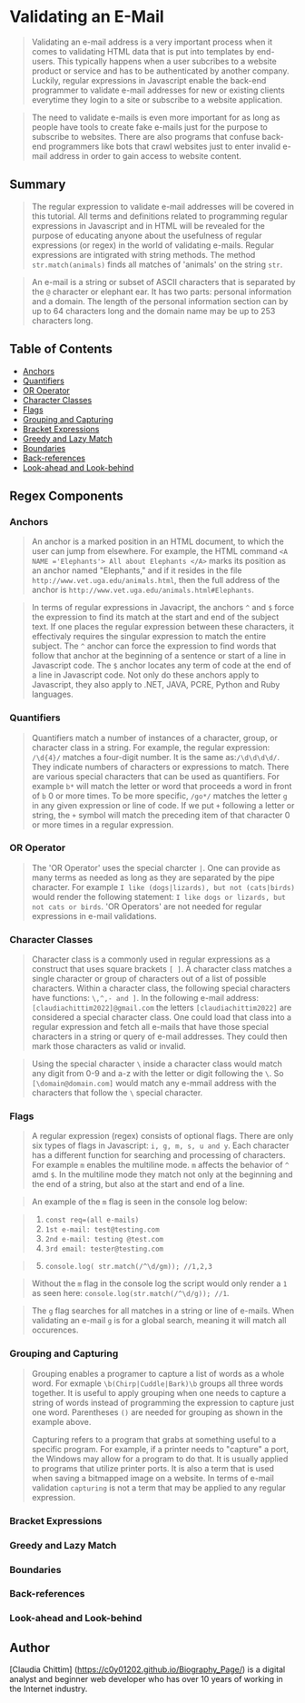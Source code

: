 # Validating an E-Mail

>Validating an e-mail address is a very important process when it comes to validating HTML data that is put into templates by end-users. This typically happens when a user subcribes to a website product or service and has to be authenticated by another company. Luckily, regular expressions in Javascript enable the back-end programmer to validate e-mail addresses for new or existing clients everytime they login to a site or subscribe to a website application.

>The need to validate e-mails is even more important for as long as people have tools to create fake e-mails just for the purpose to subscribe to websites. There are also programs that confuse back-end programmers like bots that crawl websites just to enter invalid e-mail address in order to gain access to website content. 

## Summary

>The regular expression to validate e-mail addresses will be covered in this tutorial. All terms and definitions related to programming regular expressions in Javascript and in HTML will be revealed for the purpose of educating anyone about the usefulness of regular expressions (or regex) in the world of validating e-mails. Regular expressions are intigrated with string methods. The method `str.match(animals)` finds all matches of 'animals' on the string `str`.

>An e-mail is a string or subset of ASCII characters that is separated by the `@` character or elephant ear. It has two parts: personal information and a domain. The length of the personal information section can by up to 64 characters long and the domain name may be up to 253 characters long.

## Table of Contents

- [Anchors](#anchors)
- [Quantifiers](#quantifiers)
- [OR Operator](#or-operator)
- [Character Classes](#character-classes)
- [Flags](#flags)
- [Grouping and Capturing](#grouping-and-capturing)
- [Bracket Expressions](#bracket-expressions)
- [Greedy and Lazy Match](#greedy-and-lazy-match)
- [Boundaries](#boundaries)
- [Back-references](#back-references)
- [Look-ahead and Look-behind](#look-ahead-and-look-behind)

## Regex Components

### Anchors

>An anchor is a marked position in an HTML document, to which the user can jump from elsewhere. For example, the HTML command `<A NAME ='Elephants'> All about Elephants </A>` marks its position as an anchor named "Elephants," and if it resides in the file `http://www.vet.uga.edu/animals.html`, then the full address of the anchor is `http://www.vet.uga.edu/animals.html#Elephants`. 

>In terms of regular expressions in Javacript, the anchors `^` and `$` force the expression to find its match at the start and end of the subject text. If one places the regular expression between these characters, it effectivaly requires the singular expression to match the entire subject. 
>The `^` anchor can force the expression to find words that follow that anchor at the beginning of a sentence or start of a line in Javascript code. The `$` anchor locates any term of code at the end of a line in Javascript code. Not only do these anchors apply to Javascript, they also apply to .NET, JAVA, PCRE, Python and Ruby languages.

### Quantifiers

>Quantifiers match a number of instances of a character, group, or character class in a string. For example, the regular expression:
`/\d{4}/` matches a four-digit number. It is the same as:`/\d\d\d\d/`.
>  They indicate numbers of characters or expressions to match. There are various special characters that can be used as quantifiers. For example `b*` will match the letter or word that proceeds a word in front of `b` 0 or more times. To be more specific, `/go*/` matches the letter `g` in any given expression or line of code. If we put `+` following a letter or string, the `+` symbol will match the preceding item of that character 0 or more times in a regular expression.

### OR Operator

>The 'OR Operator' uses the special charcter `|`. One can provide as many terms as needed as long as they are separated by the pipe character. For example `I like (dogs|lizards), but not (cats|birds)` would render the following statement: `I like dogs or lizards, but not cats or birds`. 'OR Operators' are not needed for regular expressions in e-mail validations.

### Character Classes

>Character class is a commonly used in regular expressions as a construct that uses square brackets `[ ]`. A character class matches a single character or group of characters out of a list of possible characters. Within a character class, the following special characters have functions: `\,^,- and ]`. In the following e-mail address: `[claudiachittim2022]@gmail.com` the letters `[claudiachittim2022]` are considered a special character class. One could load that class into a regular expression and fetch all e-mails that have those special characters in a string or query of e-mail addresses. They could then mark those characters as valid or invalid.

>Using the special character `\` inside a character class would match any digit from 0-9 and a-z with the letter or digit following the `\`. So `[\domain@domain.com]` would match any e-mmail address with the characters that follow the `\` special character. 

### Flags

>A regular expression (regex) consists of optional flags. There are only six types of flags in Javascript: `i, g, m, s, u and y`. Each character has a different function for searching and processing of characters. For example `m` enables the multiline mode. `m` affects the behavior of `^` amd `$`. In the multiline mode they match not only at the beginning and the end of a string, but also at the start and end of a line.

>An example of the `m` flag is seen in the console log below:

>1. `const req=(all e-mails)`
>2. `1st e-mail: test@testing.com`
>3. `2nd e-mail: testing @test.com`
>4. `3rd email: tester@testing.com`

>5. `console.log( str.match(/^\d/gm)); //1,2,3`

>Without the `m` flag in the console log the script would only render a `1` as seen here: `console.log(str.match(/^\d/g)); //1`.

>The `g` flag searches for all matches in a string or line of e-mails. When validating an e-mail `g` is for a global search, meaning it will match all occurences. 

### Grouping and Capturing
>Grouping enables a programer to capture a list of words as a whole word. For exmaple `\b(Chirp|Cuddle|Bark)\b` groups all three words together. It is useful to apply grouping when one needs to capture a string of words instead of programming the expression to capture just one word. Parentheses `()` are needed for grouping as shown in the example above. 
>
>Capturing refers to a program that grabs at something useful to a specific program. For example, if a printer needs to "capture" a port, the Windows may allow for a program to do that. It is usually applied to programs that utilize printer ports. It is also a term that is used when saving a bitmapped image on a website. In terms of e-mail validation `capturing` is not a term that may be applied to any regular expression. 

### Bracket Expressions


### Greedy and Lazy Match

### Boundaries

### Back-references

### Look-ahead and Look-behind

## Author

[Claudia Chittim] (https://c0y01202.github.io/Biography_Page/) is a digital analyst and beginner web developer who has over 10 years of working in the Internet industry.
